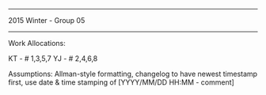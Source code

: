 **********************
2015 Winter - Group 05
**********************

Work Allocations: 

KT - # 1,3,5,7
YJ - # 2,4,6,8

Assumptions: 
Allman-style formatting, 
changelog to have newest timestamp first, 
use date & time stamping of [YYYY/MM/DD HH:MM - comment]
